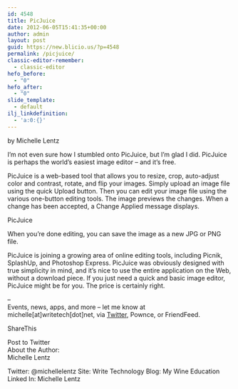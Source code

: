 ```yaml
---
id: 4548
title: PicJuice
date: 2012-06-05T15:41:35+00:00
author: admin
layout: post
guid: https://new.blicio.us/?p=4548
permalink: /picjuice/
classic-editor-remember:
  - classic-editor
hefo_before:
  - "0"
hefo_after:
  - "0"
slide_template:
  - default
ilj_linkdefinition:
  - 'a:0:{}'
---
```

by Michelle Lentz

I’m not even sure how I stumbled onto PicJuice, but I’m glad I did. PicJuice is perhaps the world’s easiest image editor – and it’s free.

PicJuice is a web-based tool that allows you to resize, crop, auto-adjust color and contrast, rotate, and flip your images. Simply upload an image file using the quick Upload button. Then you can edit your image file using the various one-button editing tools. The image previews the changes. When a change has been accepted, a Change Applied message displays.

PicJuice

When you’re done editing, you can save the image as a new JPG or PNG file.

PicJuice is joining a growing area of online editing tools, including Picnik, SplashUp, and Photoshop Express. PicJuice was obviously designed with true simplicity in mind, and it’s nice to use the entire application on the Web, without a download piece. If you just need a quick and basic image editor, PicJuice might be for you. The price is certainly right.

–  
Events, news, apps, and more – let me know at michelle[at]writetech[dot]net, via [Twitter](https://new.blicio.us/how-to-promote-your-startup-using-twitter/), Pownce, or FriendFeed.

ShareThis

Post to Twitter  
About the Author:  
Michelle Lentz

Twitter: @michellelentz Site: Write Technology Blog: My Wine Education Linked In: Michelle Lentz